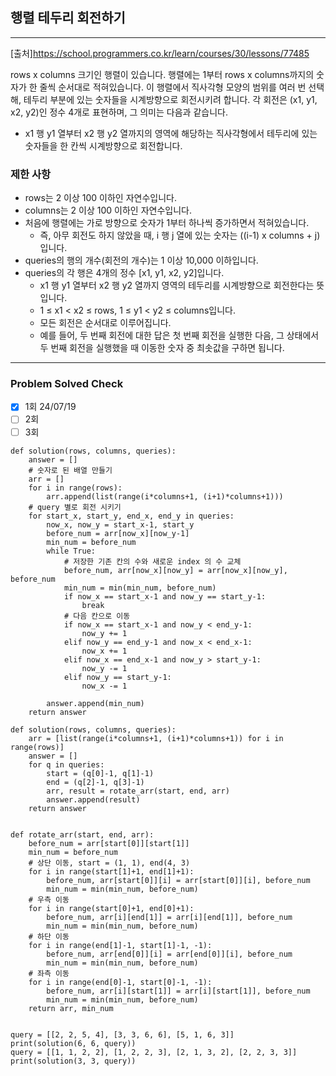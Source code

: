## 행렬 테두리 회전하기

---

[출처]https://school.programmers.co.kr/learn/courses/30/lessons/77485

rows x columns 크기인 행렬이 있습니다. 행렬에는 1부터 rows x columns까지의 숫자가 한 줄씩 순서대로 적혀있습니다. 이 행렬에서 직사각형 모양의 범위를 여러 번 선택해, 테두리 부분에 있는 숫자들을 시계방향으로 회전시키려 합니다. 각 회전은 (x1, y1, x2, y2)인 정수 4개로 표현하며, 그 의미는 다음과 같습니다.

- x1 행 y1 열부터 x2 행 y2 열까지의 영역에 해당하는 직사각형에서 테두리에 있는 숫자들을 한 칸씩 시계방향으로 회전합니다.

### 제한 사항

- rows는 2 이상 100 이하인 자연수입니다.
- columns는 2 이상 100 이하인 자연수입니다.
- 처음에 행렬에는 가로 방향으로 숫자가 1부터 하나씩 증가하면서 적혀있습니다.
  - 즉, 아무 회전도 하지 않았을 때, i 행 j 열에 있는 숫자는 ((i-1) x columns + j)입니다.
- queries의 행의 개수(회전의 개수)는 1 이상 10,000 이하입니다.
- queries의 각 행은 4개의 정수 [x1, y1, x2, y2]입니다.
  - x1 행 y1 열부터 x2 행 y2 열까지 영역의 테두리를 시계방향으로 회전한다는 뜻입니다.
  - 1 ≤ x1 < x2 ≤ rows, 1 ≤ y1 < y2 ≤ columns입니다.
  - 모든 회전은 순서대로 이루어집니다.
  - 예를 들어, 두 번째 회전에 대한 답은 첫 번째 회전을 실행한 다음, 그 상태에서 두 번째 회전을 실행했을 때 이동한 숫자 중 최솟값을 구하면 됩니다.

---
### Problem Solved Check
- [x] 1회 24/07/19 
- [ ] 2회
- [ ] 3회
~~~
def solution(rows, columns, queries):
    answer = []
    # 숫자로 된 배열 만들기
    arr = []
    for i in range(rows):
        arr.append(list(range(i*columns+1, (i+1)*columns+1)))
    # query 별로 회전 시키기
    for start_x, start_y, end_x, end_y in queries:
        now_x, now_y = start_x-1, start_y
        before_num = arr[now_x][now_y-1]
        min_num = before_num
        while True:
            # 저장한 기존 칸의 수와 새로운 index 의 수 교체
            before_num, arr[now_x][now_y] = arr[now_x][now_y], before_num
            min_num = min(min_num, before_num)
            if now_x == start_x-1 and now_y == start_y-1:
                break
            # 다음 칸으로 이동
            if now_x == start_x-1 and now_y < end_y-1:
                now_y += 1
            elif now_y == end_y-1 and now_x < end_x-1:
                now_x += 1
            elif now_x == end_x-1 and now_y > start_y-1:
                now_y -= 1
            elif now_y == start_y-1:
                now_x -= 1

        answer.append(min_num)
    return answer
~~~
~~~
def solution(rows, columns, queries):
    arr = [list(range(i*columns+1, (i+1)*columns+1)) for i in range(rows)]
    answer = []
    for q in queries:
        start = (q[0]-1, q[1]-1)
        end = (q[2]-1, q[3]-1)
        arr, result = rotate_arr(start, end, arr)
        answer.append(result)
    return answer


def rotate_arr(start, end, arr):
    before_num = arr[start[0]][start[1]]
    min_num = before_num
    # 상단 이동, start = (1, 1), end(4, 3)
    for i in range(start[1]+1, end[1]+1):
        before_num, arr[start[0]][i] = arr[start[0]][i], before_num
        min_num = min(min_num, before_num)
    # 우측 이동
    for i in range(start[0]+1, end[0]+1):
        before_num, arr[i][end[1]] = arr[i][end[1]], before_num
        min_num = min(min_num, before_num)
    # 하단 이동
    for i in range(end[1]-1, start[1]-1, -1):
        before_num, arr[end[0]][i] = arr[end[0]][i], before_num
        min_num = min(min_num, before_num)
    # 좌측 이동
    for i in range(end[0]-1, start[0]-1, -1):
        before_num, arr[i][start[1]] = arr[i][start[1]], before_num
        min_num = min(min_num, before_num)
    return arr, min_num


query = [[2, 2, 5, 4], [3, 3, 6, 6], [5, 1, 6, 3]]
print(solution(6, 6, query))
query = [[1, 1, 2, 2], [1, 2, 2, 3], [2, 1, 3, 2], [2, 2, 3, 3]]
print(solution(3, 3, query))

~~~